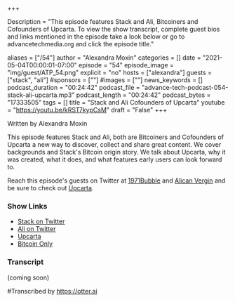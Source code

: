 +++

Description = "This episode features Stack and Ali, Bitcoiners and Cofounders of Upcarta. To view the show transcript, complete guest bios and links mentioned in the episode take a look below or go to advancetechmedia.org and click the episode title."

aliases = ["/54"]
author = "Alexandra Moxin"
categories = []
date = "2021-05-04T00:00:01-07:00"
episode = "54"
episode_image = "img/guest/ATP_54.png"
explicit = "no"
hosts = ["alexandra"]
guests = ["stack", "ali"]
#sponsors = [""]
#images = [""]
news_keywords = []
podcast_duration = "00:24:42"
podcast_file = "advance-tech-podcast-054-stack-ali-upcarta.mp3"
podcast_length = "00:24:42"
podcast_bytes = "17333505"
tags = []
title = "Stack and Ali Cofounders of Upcarta"
youtube = "https://youtu.be/kRST7kypCsM"
draft = "False"
+++

Written by Alexandra Moxin

This episode features Stack and Ali, both are Bitcoiners and Cofounders of Upcarta a new way to discover, collect and share great content. We cover backgrounds and Stack's Bitcoin origin story. We talk about Upcarta, why it was created, what it does, and what features early users can look forward to.

Reach this episode's guests on Twitter at [1971Bubble](https://twitter.com/1971Bubble) and [Alican Vergin](https://twitter.com/alicanvergin) and be sure to check out [Upcarta](https://www.upcarta.com/).

### Show Links

* [Stack on Twitter](https://twitter.com/1971Bubble)
* [Ali on Twitter](https://twitter.com/alicanvergin)
* [Upcarta](https://www.upcarta.com/)
* [Bitcoin Only](https://bitcoin-only.com/)

### Transcript
(coming soon)

#Transcribed by https://otter.ai